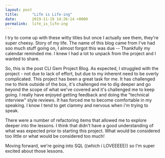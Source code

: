```yaml
---
layout: post
title:      "Life is Life-ing"
date:       2019-11-19 14:26:14 +0000
permalink:  life_is_life-ing
---
```



I try to come up with these witty titles but once I actually see them, they're super cheesy. Story of my life. The name of this blog came from I've had soo much stuff going on, I almost forgot this was due -- Thankfully my calendar reminded me. I knew I had a lot to unpack from the project and I wanted to share. 

So, this is the post CLI Gem Project Blog. As expected, I struggled with the project  - not due to lack of effort, but due to my inherent need to be overly complicated.  This project has been a great task for me. It has challenged me to think outside of the box, it's challenged me to dig deeper and go beyond the scope of what we've covered and it's challenged me to keep going.  I really have enjoyed getting feedback and doing the "technical interview" style reviews. It has forced me to become comfortable in my speaking. I know I tend to get clammy and nervous when i'm trying to speak. 

There were a number of refactoring items that allowed me to explore deeper into the lessons. I think that didn't have a good understanding of what was expected prior to starting this project. What would be considered too little or what would be considered too much! 

Moving forward, we're going into SQL ((which i LOVEEEEE)) so I'm super excited about those lessons.  
